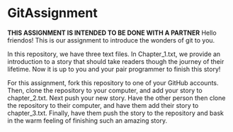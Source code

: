 # GitAssignment
 **THIS ASSIGNMENT IS INTENDED TO BE DONE WITH A PARTNER**
Hello friendos! This is our assignment to introduce the wonders of git to you. 

In this repository, we have three text files. In Chapter_1.txt, we provide an introduction to a story that should take readers though the journey of their lifetime. Now it is up to you and your pair programmer to finish this story!

For this assignment, fork this repository to one of your GitHub accounts. Then, clone the repository to your computer, and add your story to chapter_2.txt. Next push your new story. Have the other person then clone the repository to their computer, and have them add their story to chapter_3.txt. Finally, have them push the story to the repository and bask in the warm feeling of finishing such an amazing story.
